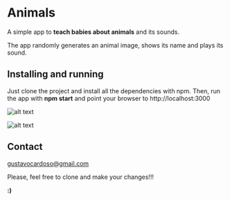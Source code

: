 # Animals
A simple app to **teach babies about animals** and its sounds.

The app randomly generates an animal image, shows its name and plays its sound.

## Installing and running

Just clone the project and install all the dependencies with npm. Then, run the app with **npm start** and point your browser to http://localhost:3000

![alt text](https://raw.githubusercontent.com/gustavocardoso/animals/master/public/images/screenshots/pet-sounds-1.png)

![alt text](https://raw.githubusercontent.com/gustavocardoso/animals/master/public/images/screenshots/pet-sounds-2.png)

## Contact
[gustavocardoso@gmail.com](mailto://gustavocardoso@gmail.com)

Please, feel free to clone and make your changes!!!

**:)**
